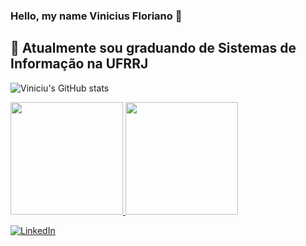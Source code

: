 ### Hello, my name Vinicius Floriano 👋

## 🤖 Atualmente sou graduando de Sistemas de Informação na UFRRJ

![Viniciu's GitHub stats](https://github-readme-stats.vercel.app/api?username=vjnnxx&show_icons=true&theme=midnight-purple)

<div>
  <a href="https://github.com/vjnnxx">
  <img height="180em" src="https://github-readme-stats.vercel.app/api?username=vjnnxx&show_icons=true&theme=midnight-purple"/>
  <img height="180em" src="https://github-readme-stats.vercel.app/api/top-langs/?username=vjnnxx&layout=&theme=aura_dark"/>
</div>
  
  
[![LinkedIn](https://img.shields.io/badge/-LinkedIn-0d0D0D?style=for-the-badge&labelColor=0D0D0D&logo=Linkedin&Color=white)](https://www.linkedin.com/in/vinicius-vieira-781195183/)


<!--
**vjnnxx/vjnnxx** is a ✨ _special_ ✨ repository because its `README.md` (this file) appears on your GitHub profile.

Here are some ideas to get you started:

- 🔭 I’m currently working on ...
- 🌱 I’m currently learning ...
- 👯 I’m looking to collaborate on ...
- 🤔 I’m looking for help with ...
- 💬 Ask me about ...
- 📫 How to reach me: ...
- 😄 Pronouns: ...
- ⚡ Fun fact: ...
-->
